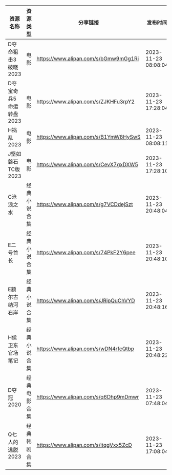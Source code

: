 | 资源名称           | 资源类型   | 分享链接                                 | 发布时间                |
| -------------- | ------ | ------------------------------------ | ------------------- |
| D夺命狙击3破晓2023   | 电影     | https://www.alipan.com/s/bGmw9mGg1Ri | 2023-11-23 08:08:04 |
| D夺宝奇兵5命运转盘2023 | 电影     | https://www.alipan.com/s/ZJKHFu3rpY2 | 2023-11-23 17:28:04 |
| H祸乱2023        | 电影     | https://www.alipan.com/s/B1YmW8HySwS | 2023-11-23 08:08:11 |
| J坚如磐石TC版2023   | 电影     | https://www.alipan.com/s/CevX7gxDXW5 | 2023-11-23 17:28:10 |
| C沧浪之水          | 经典小说合集 | https://www.alipan.com/s/g7VCDdejSzt | 2023-11-23 20:48:04 |
| E二号首长          | 经典小说合集 | https://www.alipan.com/s/74PkF2Y6pee | 2023-11-23 20:48:10 |
| E额尔古纳河右岸       | 经典小说合集 | https://www.alipan.com/s/JRipQuChVYD | 2023-11-23 20:48:16 |
| H侯卫东官场笔记       | 经典小说合集 | https://www.alipan.com/s/wDN4rfcQtbp | 2023-11-23 20:48:22 |
| D夺冠2020        | 经典电影合集 | https://www.alipan.com/s/q6Dhp9mDmwr | 2023-11-23 07:48:04 |
| Q七人的逃脱2023     | 经典韩剧合集 | https://www.alipan.com/s/itqgVxx5ZcD | 2023-11-23 17:08:04 |
